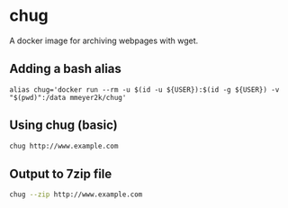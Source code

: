 # chug

A docker image for archiving webpages with wget.

## Adding a bash alias
```
alias chug='docker run --rm -u $(id -u ${USER}):$(id -g ${USER}) -v "$(pwd)":/data mmeyer2k/chug'
```

## Using chug (basic)
```bash
chug http://www.example.com
```

## Output to 7zip file
```bash
chug --zip http://www.example.com
```